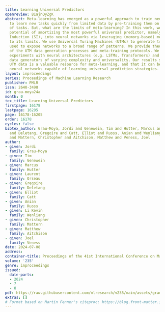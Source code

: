 ```yaml
---
title: Learning Universal Predictors
openreview: B1ajnQyZgK
abstract: Meta-learning has emerged as a powerful approach to train neural networks
  to learn new tasks quickly from limited data by pre-training them on a broad set
  of tasks. But, what are the limits of meta-learning? In this work, we explore the
  potential of amortizing the most powerful universal predictor, namely Solomonoff
  Induction (SI), into neural networks via leveraging (memory-based) meta-learning
  to its limits. We use Universal Turing Machines (UTMs) to generate training data
  used to expose networks to a broad range of patterns. We provide theoretical analysis
  of the UTM data generation processes and meta-training protocols. We conduct comprehensive
  experiments with neural architectures (e.g. LSTMs, Transformers) and algorithmic
  data generators of varying complexity and universality. Our results suggest that
  UTM data is a valuable resource for meta-learning, and that it can be used to train
  neural networks capable of learning universal prediction strategies.
layout: inproceedings
series: Proceedings of Machine Learning Research
publisher: PMLR
issn: 2640-3498
id: grau-moya24a
month: 0
tex_title: Learning Universal Predictors
firstpage: 16178
lastpage: 16205
page: 16178-16205
order: 16178
cycles: false
bibtex_author: Grau-Moya, Jordi and Genewein, Tim and Hutter, Marcus and Orseau, Laurent
  and Deletang, Gregoire and Catt, Elliot and Ruoss, Anian and Wenliang, Li Kevin
  and Mattern, Christopher and Aitchison, Matthew and Veness, Joel
author:
- given: Jordi
  family: Grau-Moya
- given: Tim
  family: Genewein
- given: Marcus
  family: Hutter
- given: Laurent
  family: Orseau
- given: Gregoire
  family: Deletang
- given: Elliot
  family: Catt
- given: Anian
  family: Ruoss
- given: Li Kevin
  family: Wenliang
- given: Christopher
  family: Mattern
- given: Matthew
  family: Aitchison
- given: Joel
  family: Veness
date: 2024-07-08
address:
container-title: Proceedings of the 41st International Conference on Machine Learning
volume: '235'
genre: inproceedings
issued:
  date-parts:
  - 2024
  - 7
  - 8
pdf: https://raw.githubusercontent.com/mlresearch/v235/main/assets/grau-moya24a/grau-moya24a.pdf
extras: []
# Format based on Martin Fenner's citeproc: https://blog.front-matter.io/posts/citeproc-yaml-for-bibliographies/
---
```

